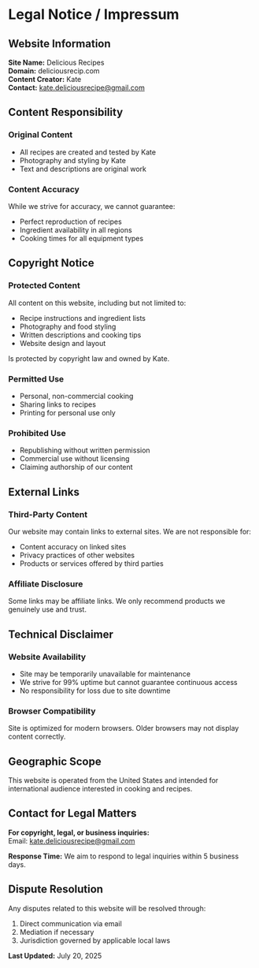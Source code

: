 # Legal Notice / Impressum

## Website Information

**Site Name:** Delicious Recipes  
**Domain:** deliciousrecip.com  
**Content Creator:** Kate  
**Contact:** kate.deliciousrecipe@gmail.com

## Content Responsibility

### Original Content
- All recipes are created and tested by Kate
- Photography and styling by Kate
- Text and descriptions are original work

### Content Accuracy
While we strive for accuracy, we cannot guarantee:
- Perfect reproduction of recipes
- Ingredient availability in all regions
- Cooking times for all equipment types

## Copyright Notice

### Protected Content
All content on this website, including but not limited to:
- Recipe instructions and ingredient lists
- Photography and food styling
- Written descriptions and cooking tips
- Website design and layout

Is protected by copyright law and owned by Kate.

### Permitted Use
- Personal, non-commercial cooking
- Sharing links to recipes
- Printing for personal use only

### Prohibited Use
- Republishing without written permission
- Commercial use without licensing
- Claiming authorship of our content

## External Links

### Third-Party Content
Our website may contain links to external sites. We are not responsible for:
- Content accuracy on linked sites
- Privacy practices of other websites
- Products or services offered by third parties

### Affiliate Disclosure
Some links may be affiliate links. We only recommend products we genuinely use and trust.

## Technical Disclaimer

### Website Availability
- Site may be temporarily unavailable for maintenance
- We strive for 99% uptime but cannot guarantee continuous access
- No responsibility for loss due to site downtime

### Browser Compatibility
Site is optimized for modern browsers. Older browsers may not display content correctly.

## Geographic Scope

This website is operated from the United States and intended for international audience interested in cooking and recipes.

## Contact for Legal Matters

**For copyright, legal, or business inquiries:**  
Email: kate.deliciousrecipe@gmail.com

**Response Time:** We aim to respond to legal inquiries within 5 business days.

## Dispute Resolution

Any disputes related to this website will be resolved through:
1. Direct communication via email
2. Mediation if necessary
3. Jurisdiction governed by applicable local laws

**Last Updated:** July 20, 2025
